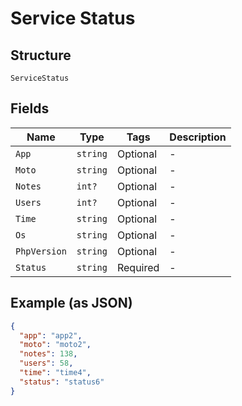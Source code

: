 
# Service Status

## Structure

`ServiceStatus`

## Fields

| Name | Type | Tags | Description |
|  --- | --- | --- | --- |
| `App` | `string` | Optional | - |
| `Moto` | `string` | Optional | - |
| `Notes` | `int?` | Optional | - |
| `Users` | `int?` | Optional | - |
| `Time` | `string` | Optional | - |
| `Os` | `string` | Optional | - |
| `PhpVersion` | `string` | Optional | - |
| `Status` | `string` | Required | - |

## Example (as JSON)

```json
{
  "app": "app2",
  "moto": "moto2",
  "notes": 138,
  "users": 58,
  "time": "time4",
  "status": "status6"
}
```

